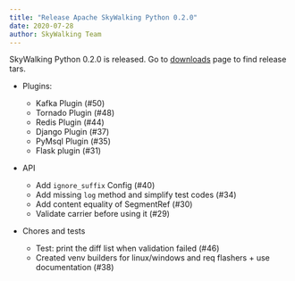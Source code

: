 ```yaml
---
title: "Release Apache SkyWalking Python 0.2.0"
date: 2020-07-28
author: SkyWalking Team
---
```


SkyWalking Python 0.2.0 is released. Go to [downloads](/downloads) page to find release tars.

- Plugins:

  - Kafka Plugin (#50)
  - Tornado Plugin (#48)
  - Redis Plugin (#44)
  - Django Plugin (#37)
  - PyMsql Plugin (#35)
  - Flask plugin (#31)

- API

  - Add `ignore_suffix` Config (#40)
  - Add missing `log` method and simplify test codes (#34)
  - Add content equality of SegmentRef (#30)
  - Validate carrier before using it (#29)

- Chores and tests
  - Test: print the diff list when validation failed (#46)
  - Created venv builders for linux/windows and req flashers + use documentation (#38)
